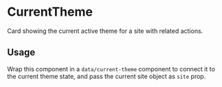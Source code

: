 CurrentTheme
============

Card showing the current active theme for a site with related actions.

## Usage

Wrap this component in a `data/current-theme` component to connect it to the
current theme state, and pass the current site object as `site` prop.

